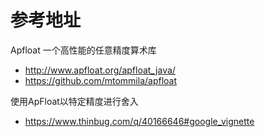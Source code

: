 # 参考地址
Apfloat 一个高性能的任意精度算术库
- http://www.apfloat.org/apfloat_java/
- https://github.com/mtommila/apfloat

使用ApFloat以特定精度进行舍入
- https://www.thinbug.com/q/40166646#google_vignette

